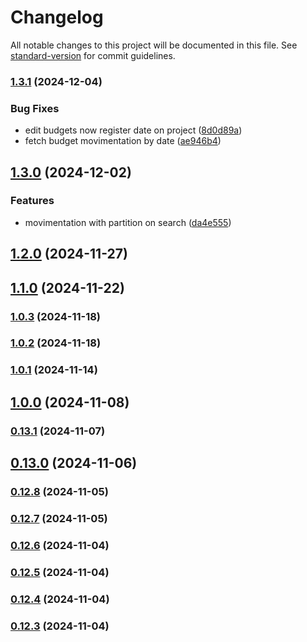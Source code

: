 # Changelog

All notable changes to this project will be documented in this file. See [standard-version](https://github.com/conventional-changelog/standard-version) for commit guidelines.

### [1.3.1](https://github.com/tiecoeletrica/EcoApp_Backend_Nest/compare/v1.3.0...v1.3.1) (2024-12-04)


### Bug Fixes

* edit budgets now register date on project ([8d0d89a](https://github.com/tiecoeletrica/EcoApp_Backend_Nest/commit/8d0d89a6aa964d599d24c26a12593c1e48476e48))
* fetch budget movimentation by date ([ae946b4](https://github.com/tiecoeletrica/EcoApp_Backend_Nest/commit/ae946b431fff146aa321908c5f96e7b638dcfc32))

## [1.3.0](https://github.com/tiecoeletrica/EcoApp_Backend_Nest/compare/v1.2.0...v1.3.0) (2024-12-02)


### Features

* movimentation with partition on search ([da4e555](https://github.com/tiecoeletrica/EcoApp_Backend_Nest/commit/da4e555de80cd61ebedd2838d3efb2ab39f3013f))

## [1.2.0](https://github.com/tiecoeletrica/EcoApp_Backend_Nest/compare/v1.1.0...v1.2.0) (2024-11-27)

## [1.1.0](https://github.com/tiecoeletrica/EcoApp_Backend_Nest/compare/v1.0.3...v1.1.0) (2024-11-22)

### [1.0.3](https://github.com/tiecoeletrica/EcoApp_Backend_Nest/compare/v1.0.2...v1.0.3) (2024-11-18)

### [1.0.2](https://github.com/tiecoeletrica/EcoApp_Backend_Nest/compare/v1.0.1...v1.0.2) (2024-11-18)

### [1.0.1](https://github.com/tiecoeletrica/EcoApp_Backend_Nest/compare/v1.0.0...v1.0.1) (2024-11-14)

## [1.0.0](https://github.com/tiecoeletrica/EcoApp_Backend_Nest/compare/v0.13.1...v1.0.0) (2024-11-08)

### [0.13.1](https://github.com/tiecoeletrica/EcoApp_Backend_Nest/compare/v0.13.0...v0.13.1) (2024-11-07)

## [0.13.0](https://github.com/tiecoeletrica/EcoApp_Backend_Nest/compare/v0.12.8...v0.13.0) (2024-11-06)

### [0.12.8](https://github.com/tiecoeletrica/EcoApp_Backend_Nest/compare/v0.12.7...v0.12.8) (2024-11-05)

### [0.12.7](https://github.com/tiecoeletrica/EcoApp_Backend_Nest/compare/v0.12.6...v0.12.7) (2024-11-05)

### [0.12.6](https://github.com/tiecoeletrica/EcoApp_Backend_Nest/compare/v0.12.5...v0.12.6) (2024-11-04)

### [0.12.5](https://github.com/tiecoeletrica/EcoApp_Backend_Nest/compare/v0.12.4...v0.12.5) (2024-11-04)

### [0.12.4](https://github.com/tiecoeletrica/EcoApp_Backend_Nest/compare/v0.12.3...v0.12.4) (2024-11-04)

### [0.12.3](https://github.com/tiecoeletrica/EcoApp_Backend_Nest/compare/v0.12.2...v0.12.3) (2024-11-04)
